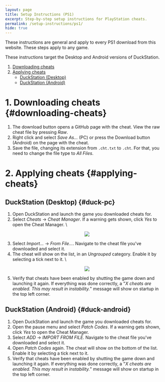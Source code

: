 ```yaml
---
layout: page
title: Setup Instructions (PS1)
excerpt: Step-by-step setup instructions for PlayStation cheats.
permalink: /setup-instructions/ps1/
hide: true
---
```


These instructions are general and apply to every PS1 download from this website.
These steps apply to any game.

These instructions target the Desktop and Android versions of DuckStation.

1. [Downloading cheats](#downloading-cheats)
2. [Applying cheats](#applying-cheats)
    * [DuckStation (Desktop)](#duck-pc)
    * [DuckStation (Android)](#duck-android)

# 1. Downloading cheats {#downloading-cheats}

1. The download button opens a GitHub page with the cheat. View the raw cheat file by pressing *Raw*.
2. Right click and select *Save As...* (PC) or press the Download button (Android) on the page with the cheat.
3. Save the file, changing its extension from `.cht.txt` to `.cht`. For that, you need to change the file type to *All Files*.

# 2. Applying cheats {#applying-cheats}

## DuckStation (Desktop) {#duck-pc}

1. Open DuckStation and launch the game you downloaded cheats for.
2. Select *Cheats* -> *Cheat Manager*. If a warning gets shown, click *Yes* to open the Cheat Manager. \\
    <p align="center">
    <img src="{% link assets/img/setup/duck-pc-cheat-manager.jpg %}">
    </p>
3. Select *Import...* -> *From File...*. Navigate to the cheat file you've downloaded and select it.
4. The cheat will show on the list, in an *Ungrouped* category. Enable it by selecting a tick next to it. \\
    <p align="center">
    <img src="{% link assets/img/setup/duck-pc-enable-cheat.jpg %}">
    </p>
5. Verify that cheats have been enabled by shutting the game down and launching it again.
   If everything was done correctly, a "*X cheats are enabled. This may result in instability.*"
   message will show on startup in the top left corner.

## DuckStation (Android) {#duck-android}

1. Open DuckStation and launch the game you downloaded cheats for.
2. Open the pause menu and select *Patch Codes*. If a warning gets shown, click *Yes* to open the Cheat Manager.
3. Select *ADD* -> *IMPORT FROM FILE*. Navigate to the cheat file you've downloaded and select it.
4. Open *Patch Codes* again. The cheat will show on the bottom of the list. Enable it by selecting a tick next to it.
5. Verify that cheats have been enabled by shutting the game down and launching it again.
   If everything was done correctly, a "*X cheats are enabled. This may result in instability.*"
   message will show on startup in the top left corner.
